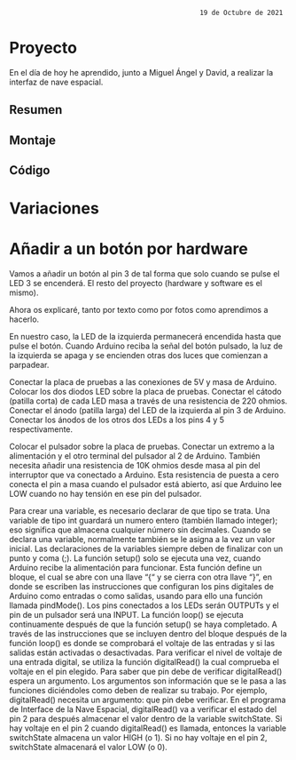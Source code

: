 
                                                    19 de Octubre de 2021


# Proyecto

En el día de hoy he aprendido, junto a Miguel Ángel y David, a realizar la interfaz de nave espacial.

## Resumen 

## Montaje

## Código

# Variaciones
 
 # Añadir a un botón por hardware
 
 Vamos a añadir un botón al pin 3 de tal forma que solo cuando se pulse el LED 3 se encenderá. El resto del proyecto (hardware y software es el mismo).








Ahora os explicaré, tanto por texto como por fotos como aprendimos a hacerlo.

En nuestro caso, la LED de la izquierda permanecerá encendida  hasta que pulse el botón. Cuando Arduino reciba la señal del botón pulsado, la luz de la izquierda se apaga y se encienden otras dos luces que comienzan a parpadear.

Conectar la placa de pruebas a las conexiones de 5V y masa de Arduino. Colocar los dos diodos LED sobre la placa de 
pruebas. Conectar el cátodo (patilla corta) de cada LED masa a través de una resistencia
de 220 ohmios. Conectar el ánodo (patilla larga) del LED de la izquierda al pin 3 de Arduino. 
Conectar los ánodos de los otros dos LEDs a los pins 4 y 5 respectivamente.

Colocar el pulsador sobre la placa de pruebas. Conectar un extremo a la alimentación y el otro terminal del pulsador al 2 de Arduino. 
También necesita añadir una resistencia de 10K ohmios desde masa al pin del interruptor que va conectado a Arduino. Esta resistencia de puesta a cero conecta el 
pin a masa cuando el pulsador está abierto, así que Arduino lee LOW cuando no hay tensión en ese pin del pulsador.

Para crear una variable, es necesario declarar de que tipo se trata. Una variable de tipo int guardará un numero entero (también llamado integer); 
eso significa que almacena cualquier número sin decimales. Cuando se declara una variable, normalmente también se le asigna a la vez un valor 
inicial. Las declaraciones de la variables siempre deben de finalizar con un punto y coma (;).
La función setup() solo se ejecuta una vez, cuando Arduino recibe la 
alimentación para funcionar. Esta función define un bloque, el cual se abre 
con una llave “{“ y se cierra con otra llave “}”, en donde se escriben las 
instrucciones que configuran los pins digitales de Arduino como entradas o 
como salidas, usando para ello una función llamada pindMode(). Los pins 
conectados a los LEDs serán OUTPUTs y el pin de un pulsador será una 
INPUT.
La función loop() se ejecuta continuamente después de que la función 
setup() se haya completado. A través de las instrucciones que se incluyen 
dentro del bloque después de la función loop() es donde se comprobará el 
voltaje de las entradas y si las salidas están activadas o desactivadas. Para 
verificar el nivel de voltaje de una entrada digital, se utiliza la función 
digitalRead() la cual comprueba el voltaje en el pin elegido. Para saber que 
pin debe de verificar digitalRead() espera un argumento.
Los argumentos son información que se le pasa a las funciones diciéndoles 
como deben de realizar su trabajo. Por ejemplo, digitalRead() necesita un 
argumento: que pin debe verificar. En el programa de Interface de la Nave 
Espacial, digitalRead() va a verificar el estado del pin 2 para después 
almacenar el valor dentro de la variable switchState.
Si hay voltaje en el pin 2 cuando digitalRead() es llamada, entonces la 
variable switchState almacena un valor HIGH (o 1). Si no hay voltaje en el pin 
2, switchState almacenará el valor LOW (o 0).

